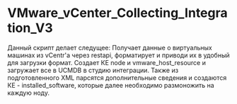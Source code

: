 # VMware_vCenter_Collecting_Integration_V3

Данный скрипт делает следущее:
Получает данные о виртуальных машинах из vCentr'a через restapi, форматирует и приводи их в удобный для загрузки формат.
Создает КЕ node и vmware_host_resource и загружает все в UCMDB в студию интеграции.
Также из подготовленного XML парсятся дополнительные сведения и создаются КЕ - installed_software,
которые далее необходимо размоножить на каждую ноду.

